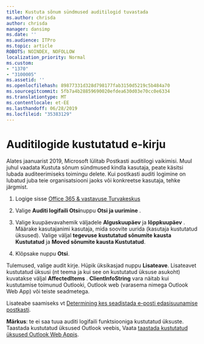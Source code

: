 ```yaml
---
title: Kustuta sõnum sündmused auditilogid tuvastada
ms.author: chrisda
author: chrisda
manager: dansimp
ms.date: ''
ms.audience: ITPro
ms.topic: article
ROBOTS: NOINDEX, NOFOLLOW
localization_priority: Normal
ms.custom:
- "1370"
- "3100005"
ms.assetid: ''
ms.openlocfilehash: 89877331d328d798177fab3150d5219c5b484a70
ms.sourcegitcommit: 5fb7a4b28859690020efdea630d03e70cc0e6334
ms.translationtype: MT
ms.contentlocale: et-EE
ms.lasthandoff: 06/28/2019
ms.locfileid: "35383129"
---
```

# <a name="audit-logs-for-deleted-email-messages"></a>Auditilogide kustutatud e-kirju

Alates jaanuarist 2019, Microsoft lülitab Postkasti auditilogi vaikimisi. Muul juhul vaadata Kustuta sõnum sündmused kindla kasutaja, peate käsitsi lubada auditeerimiseks toimingu delete. Kui postkasti auditi logimine on lubatud juba teie organisatsiooni jaoks või konkreetse kasutaja, tehke järgmist.

1. Logige sisse [Office 365 & vastavuse Turvakeskus](https://protection.office.com/)

2. Valige **Auditi logifaili Otsi**nuppu **Otsi ja uurimine** .

3. Valige kuupäevavahemik väljadele **Alguskuupäev** ja **lõppkuupäev** . Määrake kasutajanimi kasutaja, mida soovite uurida (kasutaja kustutatud üksused). Valige väljal **tegevuse** **kustutatud sõnumite kausta Kustutatud** ja **Moved sõnumite kausta Kustutatud**.

4. Klõpsake nuppu **Otsi**.

Tulemused, valige audit kirje. Hüpik üksikasjad nuppu **Lisateave**. Lisateavet kustutatud üksusi (nt teema ja kui see on kustutatud üksuse asukoht) kuvatakse väljal **AffectedItems** . **ClientInfoString** vara näitab kui kustutamise toimunud Outlooki, Outlook web (varasema nimega Outlook Web App) või teiste seadmetega.

Lisateabe saamiseks vt [Determining kes seadistada e-posti edasisuunamise postkasti](https://docs.microsoft.com/office365/securitycompliance/auditing-troubleshooting-scenarios#determining-if-a-user-deleted-email-items).

**Märkus**: te ei saa tuua auditi logifaili funktsiooniga kustutatud üksuste. Taastada kustutatud üksused Outlook veebis, Vaata [taastada kustutatud üksused Outlook Web Appis](https://support.office.com/article/C3D8FC15-EEEF-4F1C-81DF-E27964B7EDD4).
